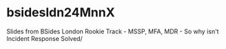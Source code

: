# bsidesldn24MnnX
Slides from BSides London Rookie Track - MSSP, MFA, MDR - So why isn't Incident Response Solved/
